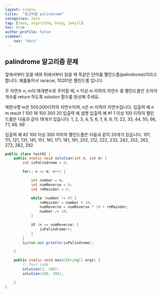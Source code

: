 ```yaml
---
layout: single
title:  "알고리즘 palindrome"
categories: Java
tag: [Java, algorithm, blog, jekyll]
toc: true
author_profile: false
sidebar:
    nav: "docs"
---
```

## palindrome 알고리즘 문제

앞에서부터 읽을 때와 뒤에서부터 읽을 때 똑같은 단어를 팰린드롬(palindrome)이라고 합니다. 예를들어서 racecar, 10201은 팰린드롬 입니다.

두 자연수 n, m이 매개변수로 주어질 때, n 이상 m 이하의 자연수 중 팰린드롬인 숫자의 개수를 return 하도록 solution 함수를 완성해 주세요.

제한사항
m은 500,000이하의 자연수이며, n은 m 이하의 자연수입니다.
입출력 예
n	m	result
1	100	18
100	300	20
입출력 예 설명
입출력 예 #1
1 이상 100 이하의 팰린드롬은 다음과 같이 18개가 있습니다.
1, 2, 3, 4, 5, 6, 7, 8, 9, 11, 22, 33, 44, 55, 66, 77, 88, 99

입출력 예 #2
100 이상 300 이하의 팰린드롬은 다음과 같이 20개가 있습니다.
101, 111, 121, 131, 141, 151, 161, 171, 181, 191, 202, 212, 222, 232, 242, 252, 262, 272, 282, 292


```java
public class test01 {
    public static void solution(int n, int m) {
        int isPalindrome = 0;

        for(; n <= m; n++) {

            int number = n;
            int numReverse = 0;
            int reMainder = 0;

            while (number != 0) {
                reMainder = number % 10;
                numReverse = numReverse * 10 + reMainder;
                number /= 10;
            }

            if (n == numReverse) {
                isPalindrome++;
            }
        }
        System.out.println(isPalindrome);

    }

    public static void main(String[] args) {
        // Test code
        solution(1, 100);
        solution(100, 300);

    }
}
```
